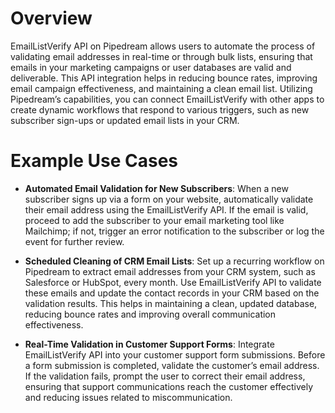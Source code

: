 # Overview

EmailListVerify API on Pipedream allows users to automate the process of validating email addresses in real-time or through bulk lists, ensuring that emails in your marketing campaigns or user databases are valid and deliverable. This API integration helps in reducing bounce rates, improving email campaign effectiveness, and maintaining a clean email list. Utilizing Pipedream’s capabilities, you can connect EmailListVerify with other apps to create dynamic workflows that respond to various triggers, such as new subscriber sign-ups or updated email lists in your CRM.

# Example Use Cases

- **Automated Email Validation for New Subscribers**: When a new subscriber signs up via a form on your website, automatically validate their email address using the EmailListVerify API. If the email is valid, proceed to add the subscriber to your email marketing tool like Mailchimp; if not, trigger an error notification to the subscriber or log the event for further review.

- **Scheduled Cleaning of CRM Email Lists**: Set up a recurring workflow on Pipedream to extract email addresses from your CRM system, such as Salesforce or HubSpot, every month. Use EmailListVerify API to validate these emails and update the contact records in your CRM based on the validation results. This helps in maintaining a clean, updated database, reducing bounce rates and improving overall communication effectiveness.

- **Real-Time Validation in Customer Support Forms**: Integrate EmailListVerify API into your customer support form submissions. Before a form submission is completed, validate the customer’s email address. If the validation fails, prompt the user to correct their email address, ensuring that support communications reach the customer effectively and reducing issues related to miscommunication.
